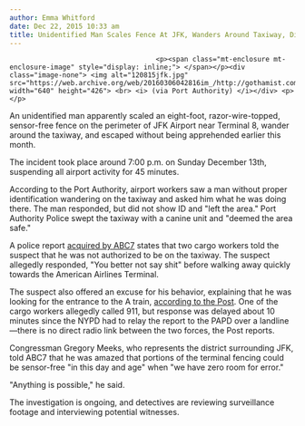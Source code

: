```yaml
---
author: Emma Whitford
date: Dec 22, 2015 10:33 am
title: Unidentified Man Scales Fence At JFK, Wanders Around Taxiway, Disappears
---
```


	
										<p><span class="mt-enclosure mt-enclosure-image" style="display: inline;"> </span></p><div class="image-none"> <img alt="120815jfk.jpg" src="https://web.archive.org/web/20160306042816im_/http://gothamist.com/attachments/nyc_ewhitford/120815jfk.jpg" width="640" height="426"> <br> <i> (via Port Authority) </i></div> <p></p>

<p>An unidentified man apparently scaled an eight-foot, razor-wire-topped, sensor-free fence on the perimeter of JFK Airport near Terminal 8, wander around the taxiway, and escaped without being apprehended earlier this month. </p>

<p>The incident took place around 7:00 p.m. on Sunday December 13th, suspending all airport activity for 45 minutes. </p>

<p>According to the Port Authority, airport workers saw a man without proper identification wandering on the taxiway and asked him what he was doing there. The man responded, but did not show ID and &quot;left the area.&quot; Port Authority Police swept the taxiway with a canine unit and &quot;deemed the area safe.&quot; </p>

<p>A police report <a href="https://web.archive.org/web/20160306042816/http://abc7ny.com/news/investigators-exclusive-man-wanders-taxiway-after-security-breach-at-jfk-airport/1131289/">acquired by ABC7</a> states that two cargo workers told the suspect that he was not authorized to be on the taxiway. The suspect allegedly responded, &quot;You better not say shit&quot; before walking away quickly towards the American Airlines Terminal. </p>

<p>The suspect also offered an excuse for his behavior, explaining that he was looking for the entrance to the A train, <a href="https://web.archive.org/web/20160306042816/http://nypost.com/2015/12/22/trespasser-sneaks-past-jfk-security-threatens-worker/">according to the Post</a>. One of the cargo workers allegedly called 911, but response was delayed about 10 minutes since the NYPD had to relay the report to the PAPD over a landline&#x2014;there is no direct radio link between the two forces, the Post reports. </p>

<p>Congressman Gregory Meeks, who represents the district surrounding JFK, told ABC7 that he was amazed that portions of the terminal fencing could be sensor-free &quot;in this day and age&quot; when &quot;we have zero room for error.&quot;</p>

<p>&quot;Anything is possible,&quot; he said. </p>

<p>The investigation is ongoing, and detectives are reviewing surveillance footage and interviewing potential witnesses. </p>					
										
									
				
